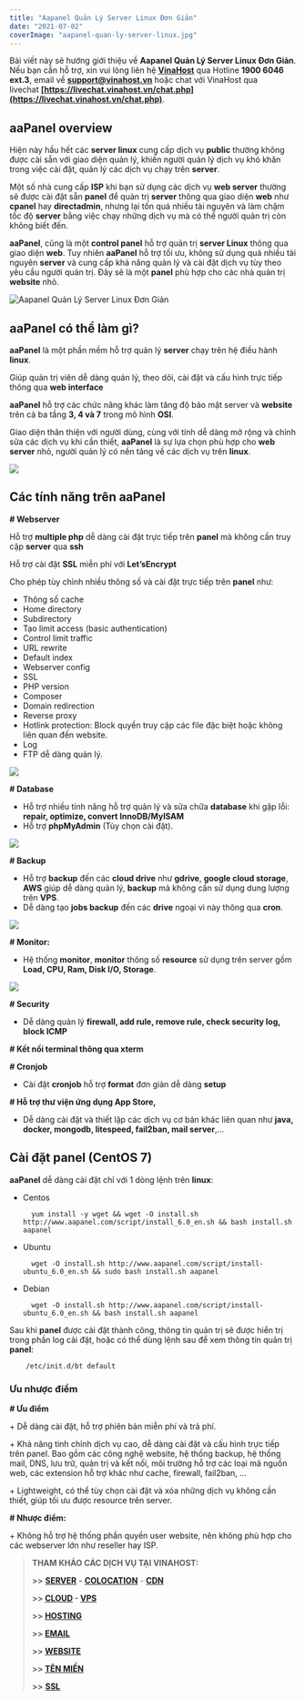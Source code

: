 ```yaml
---
title: "Aapanel Quản Lý Server Linux Đơn Giản"
date: "2021-07-02"
coverImage: "aapanel-quan-ly-server-linux.jpg"
---
```


Bài viết này sẽ hướng giới thiệu về **Aapanel Quản Lý Server Linux Đơn Giản**. Nếu bạn cần hỗ trợ, xin vui lòng liên hệ [**VinaHost**](https://blog.vinahost.vn/) qua Hotline **1900 6046 ext.3**, email về **support@vinahost.vn** hoặc chat với VinaHost qua livechat **[https://livechat.vinahost.vn/chat.php](https://livechat.vinahost.vn/chat.php)**.

## aaPanel overview

Hiện này hầu hết các **server linux** cung cấp dịch vụ **public** thường không được cài sẵn với giao diện quản lý, khiến người quản lý dịch vụ khó khăn trong việc cài đặt, quản lý các dịch vụ chạy trên **server**.

Một số nhà cung cấp **ISP** khi bạn sử dụng các dịch vụ **web server** thường sẽ được cài đặt sẵn **panel** để quản trị **server** thông qua giao diện **web** như **cpanel** hay **directadmin**, nhưng lại tốn quá nhiều tài nguyên và làm chậm tốc độ **server** bằng việc chạy những dịch vụ mà có thể người quản trị còn không biết đến.

**aaPanel**, cũng là một **control panel** hỗ trợ quản trị **server Linux** thông qua giao diện **web**. Tuy nhiên **aaPanel** hỗ trợ tối ưu, không sử dụng quá nhiều tài nguyên **server** và cung cấp khả năng quản lý và cài đặt dịch vụ tùy theo yêu cầu người quản trị. Đây sẽ là một **panel** phù hợp cho các nhà quản trị **website** nhỏ.

![Aapanel Quản Lý Server Linux Đơn Giản](images/aapanel-quan-ly-server-linux-1-1024x766.jpg)

## aaPanel có thể làm gì?

**aaPanel** là một phần mềm hỗ trợ quản lý **server** chạy trên hệ điều hành **linux**.

Giúp quản trị viên dễ dàng quản lý, theo dõi, cài đặt và cấu hình trực tiếp thông qua **web interface**

**aaPanel** hỗ trợ các chức năng khác làm tăng độ bảo mật server và **website** trên cả ba tầng **3, 4 và 7** trong mô hình **OSI**.

Giao diện thân thiện với người dùng, cùng với tính dễ dàng mở rộng và chỉnh sửa các dịch vụ khi cần thiết, **aaPanel** là sự lựa chọn phù hợp cho **web server** nhỏ, người quản lý có nền tảng về các dịch vụ trên **linux**.

![](images/aapanel-quan-ly-server-linux-2.jpg.png)

## Các tính năng trên aaPanel

**\# Webserver**

Hỗ trợ **multiple php** dễ dàng cài đặt trực tiếp trên **panel** mà không cần truy cập **server** qua **ssh**

Hỗ trợ cài đặt **SSL** miễn phí với **Let’sEncrypt**

Cho phép tùy chỉnh nhiều thông số và cài đặt trực tiếp trên **panel** như:

- Thông số cache
- Home directory
- Subdirectory
- Tạo limit access (basic authentication)
- Control limit traffic
- URL rewrite
- Default index
- Webserver config
- SSL
- PHP version
- Composer
- Domain redirection
- Reverse proxy
- Hotlink protection: Block quyền truy cập các file đặc biệt hoặc không liên quan đến website.
- Log
- FTP dễ dàng quản lý.

![](images/aapanel-quan-ly-server-linux-3.png)

**\# Database**

- Hỗ trợ nhiều tính năng hỗ trợ quản lý và sửa chữa **database** khi gặp lỗi: **repair, optimize, convert InnoDB/MyISAM**
- Hỗ trợ **phpMyAdmin** (Tùy chọn cài đặt).

![](images/aapanel-quan-ly-server-linux-4-1024x182.png)

**\# Backup**

- Hỗ trợ **backup** đến các **cloud drive** như **gdrive**, **google cloud storage**, **AWS** giúp dễ dàng quản lý, **backup** mà không cần sử dụng dung lượng trên **VPS**.
- Dễ dàng tạo **jobs backup** đến các **drive** ngoại vi này thông qua **cron**.

![](images/aapanel-quan-ly-server-linux-5.png)

**\# Monitor:**

- Hệ thống **monitor**, **monitor** thông số **resource** sử dụng trên server gồm **Load, CPU, Ram, Disk I/O, Storage**.

![](images/aapanel-quan-ly-server-linux-6-1024x353.png)

**\# Security**

- Dễ dàng quản lý **firewall, add rule, remove rule, check security log, block ICMP**

**\# Kết nối terminal thông qua xterm**

**\# Cronjob**

- Cài đặt **cronjob** hỗ trợ **format** đơn giản dễ dàng **setup**

**\# Hỗ trợ thư viện ứng dụng App Store,**

- Dễ dàng cài đặt và thiết lập các dịch vụ cơ bản khác liên quan như **java, docker, mongodb, litespeed, fail2ban, mail server**,...

## Cài đặt panel (CentOS 7)

**aaPanel** dễ dàng cài đặt chỉ với 1 dòng lệnh trên **linux**:

- Centos

        yum install -y wget && wget -O install.sh http://www.aapanel.com/script/install_6.0_en.sh && bash install.sh aapanel

- Ubuntu

        wget -O install.sh http://www.aapanel.com/script/install-ubuntu_6.0_en.sh && sudo bash install.sh aapanel

- Debian

        wget -O install.sh http://www.aapanel.com/script/install-ubuntu_6.0_en.sh && bash install.sh aapanel

Sau khi **panel** được cài đặt thành công, thông tin quản trị sẽ được hiển trị trong phần log cài đặt, hoặc có thể dùng lệnh sau để xem thông tin quản trị **panel**:

        /etc/init.d/bt default

### Ưu nhược điểm

**\# Ưu điểm**

\+ Dễ dàng cài đặt, hỗ trợ phiên bản miễn phí và trả phí.

\+ Khả năng tinh chỉnh dịch vụ cao, dễ dàng cài đặt và cấu hình trực tiếp trên panel. Bao gồm các công nghệ website, hệ thống backup, hệ thống mail, DNS, lưu trữ, quản trị và kết nối, môi trường hỗ trợ các loại mã nguồn web, các extension hỗ trợ khác như cache, firewall, fail2ban, ...

\+ Lightweight, có thể tùy chọn cài đặt và xóa những dịch vụ không cần thiết, giúp tối ưu được resource trên server.

**\# Nhược điểm:**

\+ Không hỗ trợ hệ thống phần quyền user website, nên không phù hợp cho các webserver lớn như reseller hay ISP.

> **THAM KHẢO CÁC DỊCH VỤ TẠI VINAHOST:**
> 
> **\>>** [**SERVER**](https://vinahost.vn/server.php) **-** [**COLOCATION**](https://vinahost.vn/colocation.html) - [**CDN**](https://vinahost.vn/dich-vu-cdn-chuyen-nghiep)
> 
> **\>> [CLOUD](https://vinahost.vn/cloud-server.html) - [VPS](https://vinahost.vn/vps.html)**
> 
> **\>> [HOSTING](https://vinahost.vn/wordpress-hosting)**
> 
> **\>> [EMAIL](https://vinahost.vn/email-hosting.html)**
> 
> **\>> [WEBSITE](http://vinawebsite.vn/)**
> 
> **\>> [TÊN MIỀN](https://vinahost.vn/bang-gia-ten-mien.html)**
> 
> **\>>** [**SSL**](https://vinahost.vn/geotrust-ssl.html)
